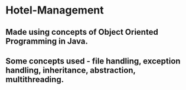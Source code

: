 # Hotel-Management

## Made using concepts of Object Oriented Programming in Java.
## Some concepts used - file handling, exception handling, inheritance, abstraction, multithreading.
